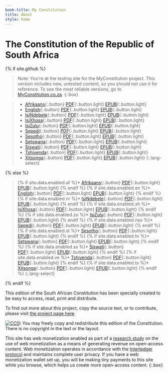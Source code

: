 ```yaml
---
book-title: My Constitution
title: About
style: home
---
```


# The Constitution of&nbsp;the Republic of South&nbsp;Africa

{% if site.github %}

> Note: You're at the testing site for the MyConstitution project. This version includes new, untested content, so you should not use it for reference. To see the most reliable versions, go to [MyConstitution.co.za](http://myconstitution.co.za).
{:.box}

> * [Afrikaans](af/0-3-contents.html){:.button} [PDF](download/constitution-afrikaans.pdf){:.button.light} [EPUB](download/constitution-afrikaans.epub){:.button.light}
> * [English](en/0-3-contents.html){:.button} [PDF](download/constitution-english.pdf){:.button.light} [EPUB](download/constitution-afrikaans.epub){:.button.light}
> * [IsiNdebele](nr/0-3-contents.html){:.button} [PDF](download/constitution-isindebele.pdf){:.button.light} [EPUB](download/constitution-isindebele.epub){:.button.light}
> * [IsiXhosa](xh/0-3-contents.html){:.button} [PDF](download/constitution-isixhosa.pdf){:.button.light} [EPUB](download/constitution-isixhosa.epub){:.button.light}
> * [IsiZulu](zu/0-3-contents.html){:.button} [PDF](download/constitution-isizulu.pdf){:.button.light} [EPUB](download/constitution-isizulu.epub){:.button.light}
> * [Sepedi](nso/0-3-contents.html){:.button} [PDF](download/constitution-sepedi.pdf){:.button.light} [EPUB](download/constitution-sepedi.epub){:.button.light}
> * [Sesotho](st/0-3-contents.html){:.button} [PDF](download/constitution-sesotho.pdf){:.button.light} [EPUB](download/constitution-sesotho.epub){:.button.light}
> * [Setswana](tn/0-3-contents.html){:.button} [PDF](download/constitution-setswana.pdf){:.button.light} [EPUB](download/constitution-setswana.epub){:.button.light}
> * [Siswati](ss/0-3-contents.html){:.button} [PDF](download/constitution-siswati.pdf){:.button.light} [EPUB](download/constitution-siswati.epub){:.button.light} 
> * [Tshivenda](ve/0-3-contents.html){:.button} [PDF](download/constitution-tshivenda.pdf){:.button.light} [EPUB](download/constitution-tshivenda.epub){:.button.light} 
> * [Xitsonga](ts/0-3-contents.html){:.button} [PDF](download/constitution-xitsonga.pdf){:.button.light} [EPUB](download/constitution-xitsonga.epub){:.button.light}
{:.lang-select}

{% else %}

> {% if site.data.enabled.af %}* [Afrikaans](af/0-3-contents.html){:.button} [PDF](download/constitution-afrikaans.pdf){:.button.light} [EPUB](download/constitution-afrikaans.epub){:.button.light} {% endif %}
> {% if site.data.enabled.en %}* [English](en/0-3-contents.html){:.button} [PDF](download/constitution-english.pdf){:.button.light} [EPUB](download/constitution-english.epub){:.button.light} {% endif %}
> {% if site.data.enabled.nr %}* [IsiNdebele](nr/0-3-contents.html){:.button} [PDF](download/constitution-isindebele.pdf){:.button.light} [EPUB](download/constitution-isindebele.epub){:.button.light} {% endif %}
> {% if site.data.enabled.xh %}* [IsiXhosa](xh/0-3-contents.html){:.button} [PDF](download/constitution-isixhosa.pdf){:.button.light} [EPUB](download/constitution-isixhosa.epub){:.button.light} {% endif %}
> {% if site.data.enabled.zu %}* [IsiZulu](zu/0-3-contents.html){:.button} [PDF](download/constitution-isizulu.pdf){:.button.light} [EPUB](download/constitution-isizulu.epub){:.button.light} {% endif %}
> {% if site.data.enabled.nso %}* [Sepedi](nso/0-3-contents.html){:.button} [PDF](download/constitution-sepedi.pdf){:.button.light} [EPUB](download/constitution-sepedi.epub){:.button.light} {% endif %}
> {% if site.data.enabled.st %}* [Sesotho](st/0-3-contents.html){:.button} [PDF](download/constitution-sesotho.pdf){:.button.light} [EPUB](download/constitution-sesotho.epub){:.button.light} {% endif %}
> {% if site.data.enabled.tn %}* [Setswana](tn/0-3-contents.html){:.button} [PDF](download/constitution-setswana.pdf){:.button.light} [EPUB](download/constitution-setswana.epub){:.button.light} {% endif %}
> {% if site.data.enabled.ss %}* [Siswati](ss/0-3-contents.html){:.button} [PDF](download/constitution-siswati.pdf){:.button.light} [EPUB](download/constitution-siswati.epub){:.button.light} {% endif %}
> {% if site.data.enabled.ve %}* [Tshivenda](ve/0-3-contents.html){:.button} [PDF](download/constitution-tshivenda.pdf){:.button.light} [EPUB](download/constitution-tshivenda.epub){:.button.light} {% endif %}
> {% if site.data.enabled.ts %}* [Xitsonga](ts/0-3-contents.html){:.button} [PDF](download/constitution-xitsonga.pdf){:.button.light} [EPUB](download/constitution-xitsonga.epub){:.button.light} {% endif %}
{:.lang-select}

{% endif %}

This edition of the South African Constitution has been specially created to be easy to access, read, print and distribute. 

To find out more about this project, copy the source text, or to contribute, please visit [the project page here](https://github.com/electricbookworks/constitution#the-constitution-of-south-africa).

[![CC0](https://i.creativecommons.org/p/zero/1.0/80x15.png)](http://creativecommons.org/publicdomain/zero/1.0/)\\
You may freely copy and redistribute this edition of the Constitution. There is no copyright in the text or the layout.

This site has web monetization enabled as part of a [research study](https://electricbookworks.com/thinking/researching-web-monetization/) on the use of web monetization as a means of generating revenue on open-access content. Web monetization operates in accordance with the [Interledger protocol](https://interledger.org/) and maintains complete user privacy. If you have a web monetization wallet set up, you will be making tiny payments to this site while you browse, which helps us create more open-access content.
{:.box}
